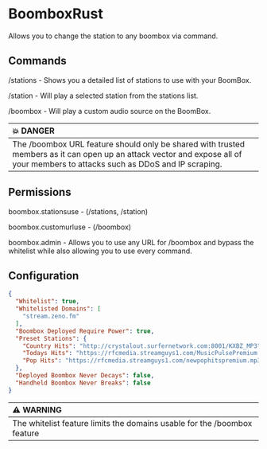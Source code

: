 # BoomboxRust
Allows you to change the station to any boombox via command.

## Commands
/stations - Shows you a detailed list of stations to use with your BoomBox.

/station <number> - Will play a selected station from the stations list.

/boombox <url> - Will play a custom audio source on the BoomBox.

| :boom: DANGER                                                                                                                                                                  |
|:-------------------------------------------------------------------------------------------------------------------------------------------------------------------------------|
| The /boombox URL feature should only be shared with trusted members as it can open up an attack vector and expose all of your members to attacks such as DDoS and IP scraping. |
  
## Permissions
boombox.stationsuse - (/stations, /station)
  
boombox.customurluse - (/boombox)
  
boombox.admin - Allows you to use any URL for /boombox and bypass the whitelist while also allowing you to use every command.
  
## Configuration
```json
{
  "Whitelist": true,
  "Whitelisted Domains": [
    "stream.zeno.fm"
  ],
  "Boombox Deployed Require Power": true,
  "Preset Stations": {
    "Country Hits": "http://crystalout.surfernetwork.com:8001/KXBZ_MP3",
    "Todays Hits": "https://rfcmedia.streamguys1.com/MusicPulsePremium.mp3",
    "Pop Hits": "https://rfcmedia.streamguys1.com/newpophitspremium.mp3"
  },
  "Deployed Boombox Never Decays": false,
  "Handheld Boombox Never Breaks": false
}
```
| :warning: WARNING                                                              |
|:-------------------------------------------------------------------------------|
| The whitelist feature limits the domains usable for the /boombox <URL> feature |
